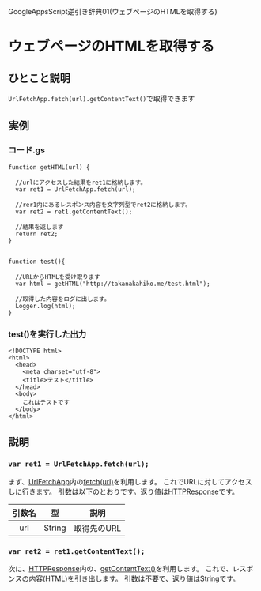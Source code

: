 GoogleAppsScript逆引き辞典01(ウェブページのHTMLを取得する)
# ウェブページのHTMLを取得する

## ひとこと説明
`UrlFetchApp.fetch(url).getContentText()`で取得できます

## 実例
### コード.gs
```
function getHTML(url) {

  //urlにアクセスした結果をret1に格納します。
  var ret1 = UrlFetchApp.fetch(url);

  //rer1内にあるレスポンス内容を文字列型でret2に格納します。
  var ret2 = ret1.getContentText();

  //結果を返します
  return ret2;
}


function test(){

  //URLからHTMLを受け取ります
  var html = getHTML("http://takanakahiko.me/test.html");

  //取得した内容をログに出します。
  Logger.log(html);
}
```

### test()を実行した出力
```
<!DOCTYPE html>
<html>
  <head>
    <meta charset="utf-8">
    <title>テスト</title>
  </head>
  <body>
    これはテストです
  </body>
</html>
```

## 説明

### `var ret1 = UrlFetchApp.fetch(url);`
まず、[UrlFetchApp](https://developers.google.com/apps-script/reference/url-fetch/url-fetch-app)内の[fetch(url)](https://developers.google.com/apps-script/reference/url-fetch/url-fetch-app#fetch(String))を利用します。
これでURLに対してアクセスしに行きます。
引数は以下のとおりです。返り値は[HTTPResponse](https://developers.google.com/apps-script/reference/url-fetch/http-response)です。

| 引数名 | 型 | 説明 |
|:-:|:-:|:-:|
| url | String | 取得先のURL |

### `var ret2 = ret1.getContentText();`
次に、[HTTPResponse](https://developers.google.com/apps-script/reference/url-fetch/http-response)内の、[getContentText()](https://developers.google.com/apps-script/reference/url-fetch/http-response#getContentText())を利用します。
これで、レスポンスの内容(HTML)を引き出します。
引数は不要で、返り値はStringです。
